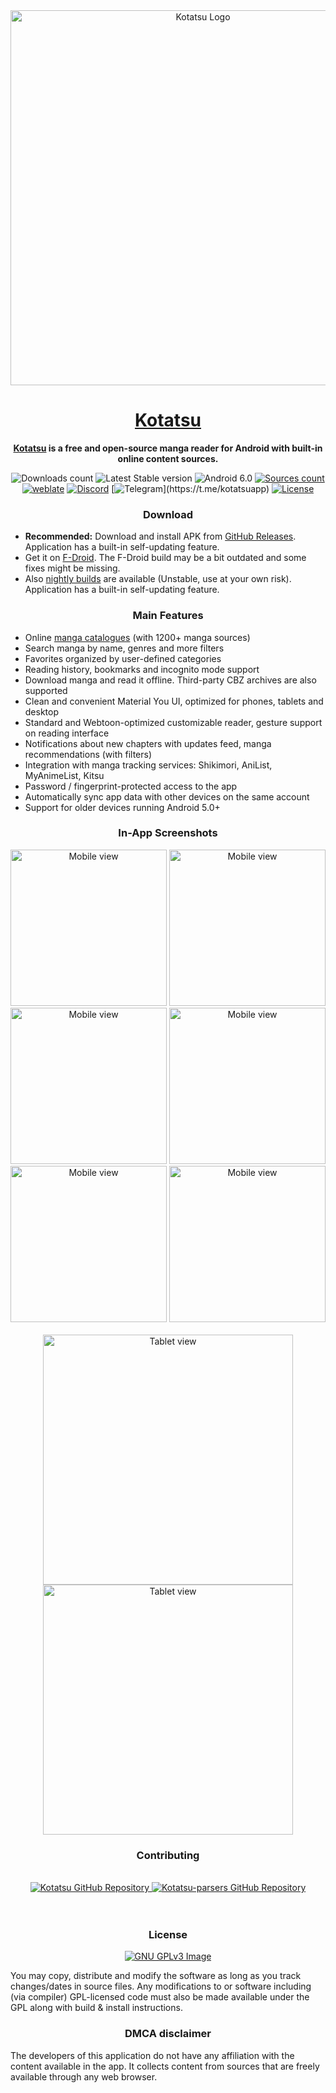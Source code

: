 <div align="center">

<a href="https://kotatsu.app">
    <img src="./.github/assets/vtuber.png" alt="Kotatsu Logo" title="Kotatsu" width="600"/>
</a>

# [Kotatsu](https://kotatsu.app)

**[Kotatsu](https://github.com/KotatsuApp/Kotatsu) is a free and open-source manga reader for Android with built-in online content sources.**

![Downloads count](https://img.shields.io/github/downloads/KotatsuApp/Kotatsu/total?color=1976d2) ![Latest Stable version](https://img.shields.io/github/v/release/KotatsuApp/Kotatsu?color=2596be&label=latest) ![Android 6.0](https://img.shields.io/badge/android-6.0+-brightgreen) [![Sources count](https://img.shields.io/badge/dynamic/yaml?url=https%3A%2F%2Fraw.githubusercontent.com%2FKotatsuApp%2Fkotatsu-parsers%2Frefs%2Fheads%2Fmaster%2F.github%2Fsummary.yaml&query=total&label=manga%20sources&color=%23E9321C)](https://github.com/KotatsuApp/kotatsu-parsers) [![weblate](https://hosted.weblate.org/widgets/kotatsu/-/strings/svg-badge.svg)](https://hosted.weblate.org/engage/kotatsu/) [![Discord](https://img.shields.io/discord/898363402467045416?color=5865f2&label=discord)](https://discord.gg/NNJ5RgVBC5) [![Telegram](https://img.shields.io/badge/chat-telegram-60ACFF?)](https://t.me/kotatsuapp) [![License](https://img.shields.io/github/license/KotatsuApp/Kotatsu)](https://github.com/KotatsuApp/Kotatsu/blob/devel/LICENSE)

### Download

<div align="left">

* **Recommended:** Download and install APK from [GitHub Releases](https://github.com/KotatsuApp/Kotatsu/releases/latest). Application has a built-in self-updating feature.
* Get it on [F-Droid](https://f-droid.org/packages/org.koitharu.kotatsu). The F-Droid build may be a bit outdated and some fixes might be missing.
* Also [nightly builds](https://github.com/KotatsuApp/Kotatsu-nightly/releases) are available (Unstable, use at your own risk). Application has a built-in self-updating feature.

</div>

### Main Features

<div align="left">

* Online [manga catalogues](https://github.com/KotatsuApp/kotatsu-parsers) (with 1200+ manga sources)
* Search manga by name, genres and more filters
* Favorites organized by user-defined categories
* Reading history, bookmarks and incognito mode support
* Download manga and read it offline. Third-party CBZ archives are also supported
* Clean and convenient Material You UI, optimized for phones, tablets and desktop
* Standard and Webtoon-optimized customizable reader, gesture support on reading interface
* Notifications about new chapters with updates feed, manga recommendations (with filters)
* Integration with manga tracking services: Shikimori, AniList, MyAnimeList, Kitsu
* Password / fingerprint-protected access to the app
* Automatically sync app data with other devices on the same account
* Support for older devices running Android 5.0+

</div>

### In-App Screenshots

<div align="center">
    <img src="./metadata/en-US/images/phoneScreenshots/1.png" alt="Mobile view" width="250"/>
    <img src="./metadata/en-US/images/phoneScreenshots/2.png" alt="Mobile view" width="250"/>
    <img src="./metadata/en-US/images/phoneScreenshots/3.png" alt="Mobile view" width="250"/>
    <img src="./metadata/en-US/images/phoneScreenshots/4.png" alt="Mobile view" width="250"/>
    <img src="./metadata/en-US/images/phoneScreenshots/5.png" alt="Mobile view" width="250"/>
    <img src="./metadata/en-US/images/phoneScreenshots/6.png" alt="Mobile view" width="250"/>
</div>

<br>

<div align="center">
    <img src="./metadata/en-US/images/tenInchScreenshots/1.png" alt="Tablet view" width="400"/>
    <img src="./metadata/en-US/images/tenInchScreenshots/2.png" alt="Tablet view" width="400"/>
</div>

### Contributing

<br>

<a href="https://github.com/KotatsuApp/Kotatsu">
  <picture>
    <source srcset="https://github-readme-stats.vercel.app/api/pin/?username=KotatsuApp&repo=Kotatsu&bg_color=0d1117&text_color=1976d2&title_color=1976d2&icon_color=0877d2&border_radius=10&description_lines_count=2&show_owner=true" media="(prefers-color-scheme: dark)">
    <img src="https://github-readme-stats.vercel.app/api/pin/?username=KotatsuApp&repo=Kotatsu&text_color=1976d2&title_color=1976d2&icon_color=0877d2&border_radius=10&description_lines_count=2&show_owner=true" alt="Kotatsu GitHub Repository">
  </picture>
</a>
<a href="https://github.com/KotatsuApp/Kotatsu-parsers">
  <picture>
    <source srcset="https://github-readme-stats.vercel.app/api/pin/?username=KotatsuApp&repo=Kotatsu-parsers&bg_color=0d1117&text_color=1976d2&title_color=1976d2&icon_color=0877d2&border_radius=10&description_lines_count=2&show_owner=true" media="(prefers-color-scheme: dark)">
    <img src="https://github-readme-stats.vercel.app/api/pin/?username=KotatsuApp&repo=Kotatsu-parsers&text_color=1976d2&title_color=1976d2&icon_color=0877d2&border_radius=10&description_lines_count=2&show_owner=true" alt="Kotatsu-parsers GitHub Repository">
  </picture>
</a><br></br>

</br>


### License

[![GNU GPLv3 Image](https://www.gnu.org/graphics/gplv3-127x51.png)](http://www.gnu.org/licenses/gpl-3.0.en.html)

<div align="left">

You may copy, distribute and modify the software as long as you track changes/dates in source files. Any modifications to or software including (via compiler) GPL-licensed code must also be made available under the GPL along with build & install instructions.

</div>

### DMCA disclaimer

<div align="left">

The developers of this application do not have any affiliation with the content available in the app. It collects content from sources that are freely available through any web browser.

</div>
